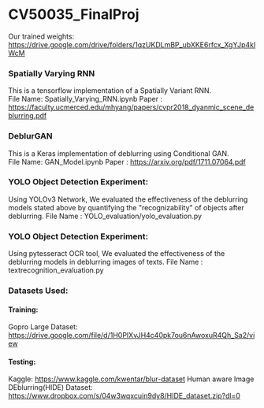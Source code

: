 # CV50035_FinalProj

Our trained weights: https://drive.google.com/drive/folders/1qzUKDLmBP_ubXKE6rfcx_XgYJp4kIWcM


### Spatially Varying RNN
This is a tensorflow implementation of a Spatially Variant RNN. </br>
File Name: Spatially_Varying_RNN.ipynb
Paper : https://faculty.ucmerced.edu/mhyang/papers/cvpr2018_dyanmic_scene_deblurring.pdf </br>


### DeblurGAN
This is a Keras implementation of deblurring using Conditional GAN. </br>
File Name: GAN_Model.ipynb
Paper : https://arxiv.org/pdf/1711.07064.pdf </br>

### YOLO Object Detection Experiment:
Using YOLOv3 Network, We evaluated the effectiveness of the deblurring models stated above by quantifying the "recognizability" of objects after deblurring.
File Name : YOLO_evaluation/yolo_evaluation.py

### YOLO Object Detection Experiment:
Using pytesseract OCR tool, We evaluated the effectiveness of the deblurring models in deblurring images of texts.
File Name : textrecognition_evaluation.py

### Datasets Used: 
#### Training: 
Gopro Large Dataset: https://drive.google.com/file/d/1H0PIXvJH4c40pk7ou6nAwoxuR4Qh_Sa2/view
#### Testing:
Kaggle: https://www.kaggle.com/kwentar/blur-dataset
Human aware Image DEblurring(HIDE) Dataset: https://www.dropbox.com/s/04w3wqxcuin9dy8/HIDE_dataset.zip?dl=0

